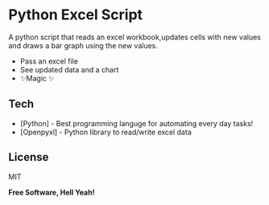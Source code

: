 # Python Excel Script


 A python script that reads an excel workbook,updates cells with new values and draws a bar graph using the new values.

- Pass an excel file
- See updated data and a chart
- ✨Magic ✨


## Tech

- [Python] - Best programming languge for automating every day tasks!
- [Openpyxl] - Python library to read/write excel data



## License

MIT

**Free Software, Hell Yeah!**




